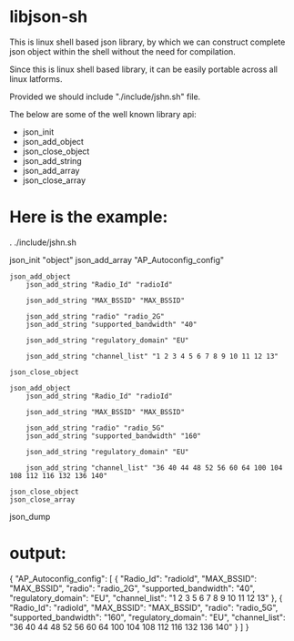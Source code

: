 # libjson-sh

This is linux shell based json library, by which we can construct complete json object within the shell without the need for compilation.

Since this is linux shell based library, it can be easily portable across all linux latforms.

Provided we should include "./include/jshn.sh" file.

The below are some of the well known library api:
- json_init
- json_add_object 
- json_close_object
- json_add_string
- json_add_array
- json_close_array

Here is the example:
====================

. ./include/jshn.sh

json_init "object"
    json_add_array "AP_Autoconfig_config"

    json_add_object
        json_add_string "Radio_Id" "radioId"

        json_add_string "MAX_BSSID" "MAX_BSSID"

        json_add_string "radio" "radio_2G"
        json_add_string "supported_bandwidth" "40"

        json_add_string "regulatory_domain" "EU"

        json_add_string "channel_list" "1 2 3 4 5 6 7 8 9 10 11 12 13"

    json_close_object

    json_add_object
        json_add_string "Radio_Id" "radioId"

        json_add_string "MAX_BSSID" "MAX_BSSID"

        json_add_string "radio" "radio_5G"
        json_add_string "supported_bandwidth" "160"

        json_add_string "regulatory_domain" "EU"

        json_add_string "channel_list" "36 40 44 48 52 56 60 64 100 104 108 112 116 132 136 140"

    json_close_object
    json_close_array

json_dump

output:
=======

{ "AP_Autoconfig_config": [ { "Radio_Id": "radioId", "MAX_BSSID": "MAX_BSSID", "radio": "radio_2G", "supported_bandwidth": "40", "regulatory_domain": "EU", "channel_list": "1 2 3  5 6 7 8 9 10 11 12 13" }, { "Radio_Id": "radioId", "MAX_BSSID": "MAX_BSSID", "radio": "radio_5G", "supported_bandwidth": "160", "regulatory_domain": "EU", "channel_list": "36 40 44 48 52 56 60 64 100 104 108 112 116 132 136 140" } ] }

